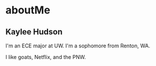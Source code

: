 # aboutMe
## Kaylee Hudson

I'm an ECE major at UW. I'm a sophomore from Renton, WA.

I like goats, Netflix, and the PNW.
